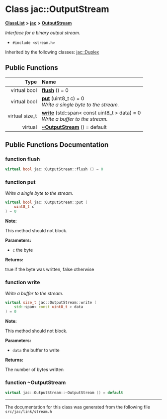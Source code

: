 
# Class jac::OutputStream



[**ClassList**](annotated.md) **>** [**jac**](namespacejac.md) **>** [**OutputStream**](classjac_1_1OutputStream.md)



_Interface for a binary output stream._ 

* `#include <stream.h>`





Inherited by the following classes: [jac::Duplex](classjac_1_1Duplex.md)










## Public Functions

| Type | Name |
| ---: | :--- |
| virtual bool | [**flush**](#function-flush) () = 0<br> |
| virtual bool | [**put**](#function-put) (uint8\_t c) = 0<br>_Write a single byte to the stream._  |
| virtual size\_t | [**write**](#function-write) (std::span&lt; const uint8\_t &gt; data) = 0<br>_Write a buffer to the stream._  |
| virtual  | [**~OutputStream**](#function-outputstream) () = default<br> |








## Public Functions Documentation


### function flush 

```C++
virtual bool jac::OutputStream::flush () = 0
```




### function put 

_Write a single byte to the stream._ 
```C++
virtual bool jac::OutputStream::put (
    uint8_t c
) = 0
```





**Note:**

This method should not block.




**Parameters:**


* `c` the byte 



**Returns:**

true if the byte was written, false otherwise 





        

### function write 

_Write a buffer to the stream._ 
```C++
virtual size_t jac::OutputStream::write (
    std::span< const uint8_t > data
) = 0
```





**Note:**

This method should not block.




**Parameters:**


* `data` the buffer to write 



**Returns:**

The number of bytes written 





        

### function ~OutputStream 

```C++
virtual jac::OutputStream::~OutputStream () = default
```




------------------------------
The documentation for this class was generated from the following file `src/jac/link/stream.h`